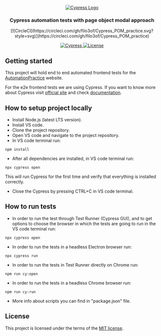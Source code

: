 <p align="center">
  <a href="https://www.cypress.io">
    <picture>
      <source media="(prefers-color-scheme: dark)"  srcset="./cypress_logo/cypress-logo-dark.png">
      <source media="(prefers-color-scheme: light)" srcset="./cypress_logo/cypress-logo-light.png">
      <img alt="Cypress Logo" src="./assets/cypress-logo-light.png">
    </picture>    
  </a>
</p>

<h3 align="center">
Cypress automation tests with page object modal approach
</h3>

<p align="center">[![CircleCI](https://circleci.com/gh/filo3of/Cypress_POM_practice.svg?style=svg)](https://circleci.com/gh/filo3of/Cypress_POM_practice)</p>

<p align="center">
  <a href="https://www.cypress.io/">
    <img src="https://img.shields.io/badge/tested%20with-Cypress-04C38E.svg" alt="Cypress"/>
  </a>
  <a href="https://github.com/filo3of/Cypress_POM_practice/blob/main/LICENSE">
    <img src="https://img.shields.io/badge/license-MIT-green.svg" alt="License"/>
  </a>
  <br />
</p>

## Getting started

This project will hold end to end automated frontend tests for the [AutomationPractice](http://automationpractice.com/index.php) website.

For the e2e frontend tests we are using Cypress. If you want to know more about Cypress visit [official site](https://www.cypress.io/) and check [documentation](https://docs.cypress.io/guides/overview/why-cypress).

## How to setup project locally

- Install Node.js (latest LTS version).
- Install VS code.
- Clone the project repository.
- Open VS code and navigate to the project repository.
- In VS code terminal run:

```
npm install
```

- After all dependencies are installed, in VS code terminal run:

```
npx cypress open
```

This will run Cypress for the first time and verify that everything is installed correctly.

- Close the Cypress by pressing CTRL+C in VS code terminal.

## How to run tests

- In order to run the test through Test Runner (Cypress GUI), and to get options to choose the browser in which the tests are going to run in the VS code terminal run:

```
npx cypress open
```

- In order to run the tests in a headless Electron browser run:

```
npx cypress run
```

- In order to run the tests in Test Runner directly on Chrome run:

```
npm run cy:open
```

- In order to run the tests in a headless Chrome browser run:

```
npm run cy:run
```

- More info about scripts you can find in "package.json" file.

## License

This project is licensed under the terms of the [MIT license](/LICENSE).
